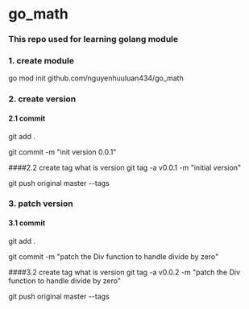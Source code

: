 # go_math

### This repo used for learning golang module

### 1. create module
go mod init github.com/nguyenhuuluan434/go_math

### 2. create version

#### 2.1  commit
git add .

git commit -m "init version 0.0.1"

####2.2 create tag what is version
git tag -a v0.0.1 -m "initial version"

git push original master --tags

### 3. patch version

#### 3.1  commit
git add .

git commit -m "patch the Div function to handle divide by zero"

####3.2 create tag what is version
git tag -a v0.0.2 -m "patch the Div function to handle divide by zero"

git push original master --tags
